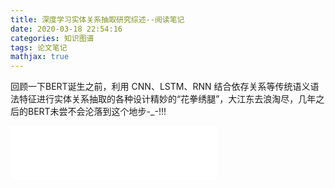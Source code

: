```yaml
---
title: 深度学习实体关系抽取研究综述--阅读笔记
date: 2020-03-18 22:54:16
categories: 知识图谱
tags: 论文笔记
mathjax: true
---
```


回顾一下BERT诞生之前，利用 CNN、LSTM、RNN 结合依存关系等传统语义语法特征进行实体关系抽取的各种设计精妙的“花拳绣腿”，大江东去浪淘尽，几年之后的BERT未尝不会沦落到这个地步-_-!!!

<!--more-->

<iframe frameborder="no" border="0" marginwidth="0" marginheight="0" width=330 height=86 src="//music.163.com/outchain/player?type=2&id=453175619&auto=0&height=66"></iframe>

